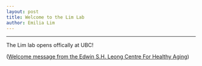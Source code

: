 ```yaml
---
layout: post
title: Welcome to the Lim Lab
author: Emilia Lim
---
```


-------------------------------

The Lim lab opens offically at UBC!

([Welcome message from the Edwin S.H. Leong Centre For Healthy Aging](https://www.linkedin.com/feed/update/urn:li:activity:7156073675123810305/)) 
